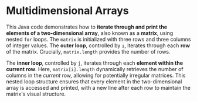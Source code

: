 # Multidimensional Arrays

This Java code demonstrates how to **iterate through and print the elements of a two-dimensional array**, also known as a **matrix**, using nested `for` loops. The `matrix` is initialized with three rows and three columns of integer values. The **outer loop**, controlled by `i`, iterates through each **row** of the matrix. Crucially, `matrix.length` provides the number of rows. 

The **inner loop**, controlled by `j`, iterates through each **element within the current row**. Here, `matrix[i].length` dynamically retrieves the number of columns in the *current* row, allowing for potentially irregular matrices. This nested loop structure ensures that every element in the two-dimensional array is accessed and printed, with a new line after each row to maintain the matrix's visual structure.
